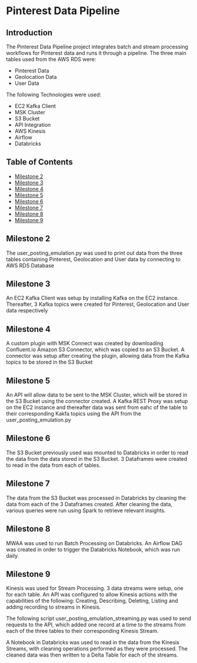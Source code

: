 # Pinterest Data Pipeline

## Introduction

The Pinterest Data Pipeline project integrates batch and stream processing workflows for Pinterest data and runs it through a pipeline. The three main tables used from the AWS RDS were:
- Pinterest Data
- Geolocation Data
- User Data

The following Technologies were used:
- EC2 Kafka Client
- MSK Cluster
- S3 Bucket
- API Integration
- AWS Kinesis
- Airflow
- Databricks

## Table of Contents

- [Milestone 2](#milestone-2)
- [Milestone 3](#milestone-3)
- [Milestone 4](#milestone-4)
- [Milestone 5](#milestone-5)
- [Milestone 6](#milestone-6)
- [Milestone 7](#milestone-7)
- [Milestone 8](#milestone-8)
- [Milestone 9](#milestone-9)




## Milestone 2

The user_posting_emulation.py was used to print out data from the three tables containing Pinterest, Geolocation and User data by connecting to AWS RDS Database

## Milestone 3

An EC2 Kafka Client was setup by installing Kafka on the EC2 instance. Thereafter, 3 Kafka topics were created for Pinterest, Geolocation and User data respectively

## Milestone 4
A custom plugin with MSK Connect was created by downloading Confluent.io Amazon S3 Connector, which was copied to an S3 Bucket. A connector was setup after creating the plugin, allowing data from the Kafka topics to be stored in the S3 Bucket

## Milestone 5
An API will allow data to be sent to the MSK Cluster, which will be stored in the S3 Bucket using the connector created. A Kafka REST Proxy was setup on the EC2 instance and thereafter data was sent from eahc of the table to their corresponding Kakfa topics using the API from the user_posting_emulation.py

## Milestone 6
The S3 Bucket previously used was mounted to Databricks in order to read the data from the data stored in the S3 Bucket. 3 Dataframes were created to read in the data from each of tables.

## Milestone 7
The data from the S3 Bucket was processed in Databricks by cleaning the data from each of the 3 Dataframes created. After cleaning the data, various queries were run using Spark to retrieve relevant insights.

## Milestone 8
MWAA was used to run Batch Processing on Databricks. An Airflow DAG was created in order to trigger the Databricks Notebook, which was run daily.

## Milestone 9
Kinesis was used for Stream Processing. 3 data streams were setup, one for each table.
An API was configured to allow Kinesis actions with the capabilities of the following: Creating, Describing, Deleting, Listing and adding recording to streams in Kinesis.

The following script user_posting_emulation_streaming.py was used to send requests to the API, which added one record at a time to the streams from each of the three tables to their corresponding Kinesis Stream.


A Notebook in Databricks was used to read in the data from the Kinesis Streams, with cleaning operations performed as they were processed. The cleaned data was then written to a Delta Table for each of the streams.


